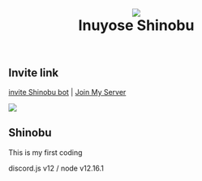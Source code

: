 <h1 align="center">
  <a href="https://github.com/yuki0912/shinobu"><img src="https://static.zerochan.net/Inuyose.Shinobu.full.3148762.jpg" avtar_c_icon"></a>
  <br>
  Inuyose Shinobu
  <br>
  <br>
</h1>

 ## Invite link

[invite Shinobu bot](https://discord.com/oauth2/authorize?client_id=865614891193073695&scope=bot&permissions=1099511627775) | [Join My Server](https://discord.gg/7RJB88zMBh)

<a href="https://discord.gg/7RJB88zMBh"><img src="https://discord.com/api/guilds/806196780970278923/widget.png?style=banner2"></a>

    

## Shinobu
This is my first coding 

discord.js v12 / node v12.16.1

